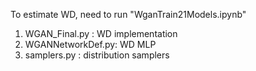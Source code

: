 To estimate WD, need to run "WganTrain21Models.ipynb"
1. WGAN_Final.py : WD implementation
2. WGANNetworkDef.py: WD MLP
3. samplers.py : distribution samplers
